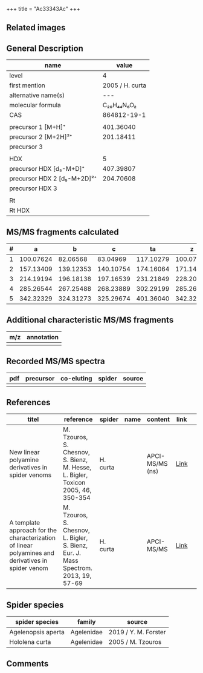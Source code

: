 +++
title = "Ac33343Ac"
+++

## Related images

## General Description

| name                        | value           |
|-----------------------------|-----------------|
| level                       | 4               |
| first mention               | 2005 / H. curta |
| alternative name(s)         | ---             |
| molecular formula           | C₂₀H₄₄N₆O₂      |
| CAS                         | 864812-19-1     |
|                             |                 |
| precursor 1 [M+H]⁺          | 401.36040       |
| precursor 2 [M+2H]²⁺        | 201.18411       |
| precursor 3                 |                 |
|                             |                 |
| HDX                         | 5               |
| precursor HDX   [d₅-M+D]⁺   | 407.39807       |
| precursor HDX 2 [d₅-M+2D]²⁺ | 204.70608       |
| precursor HDX 3             |                 |
|                             |                 |
| Rt                          |                 |
| Rt HDX                      |                 |

## MS/MS fragments calculated

| # | a         | b         | c         | ta        | z         | y         | tz        |
|---|-----------|-----------|-----------|-----------|-----------|-----------|-----------|
| 1 | 100.07624 | 82.06568  | 83.04969  | 117.10279 | 100.07624 | 83.04969  | 117.10279 |
| 2 | 157.13409 | 139.12353 | 140.10754 | 174.16064 | 171.14974 | 154.12319 | 188.17629 |
| 3 | 214.19194 | 196.18138 | 197.16539 | 231.21849 | 228.20759 | 211.18104 | 245.23414 |
| 4 | 285.26544 | 267.25488 | 268.23889 | 302.29199 | 285.26544 | 268.23889 | 302.29199 |
| 5 | 342.32329 | 324.31273 | 325.29674 | 401.36040 | 342.32329 | 325.29674 | 359.34984 |

## Additional characteristic MS/MS fragments

| m/z       | annotation |
|-----------|------------|
|           |            |

## Recorded MS/MS spectra

| pdf | precursor | co-eluting | spider    | source                              |
|-----|-----------|------------|-----------|-------------------------------------|
|     |           |            |           |                                     |

## References

| titel                                                                                             | reference                                                                           | spider   | name | content         | link                                                                                   |  |
|---------------------------------------------------------------------------------------------------|-------------------------------------------------------------------------------------|----------|------|-----------------|----------------------------------------------------------------------------------------|--|
| New linear polyamine derivatives in spider venoms                                                 | M. Tzouros, S. Chesnov, S. Bienz, M. Hesse, L. Bigler, Toxicon 2005, 46, 350-354    | H. curta |      | APCI-MS/MS (ns) | [Link](https://www.sciencedirect.com/science/article/pii/S0041010105001613?via%3Dihub) |  |
| A template approach for the characterization of linear polyamines and derivatives in spider venom | M. Tzouros, S. Chesnov, L. Bigler, S. Bienz, Eur. J. Mass Spectrom. 2013, 19, 57-69 | H. curta |      | APCI-MS/MS      | [Link](https://journals.sagepub.com/doi/10.1255/ejms.1213)                             |  

## Spider species

| spider species     | family     | source               |
|--------------------|------------|----------------------|
| Agelenopsis aperta | Agelenidae | 2019 / Y. M. Forster |
| Hololena curta     | Agelenidae | 2005 / M. Tzouros    |

## Comments